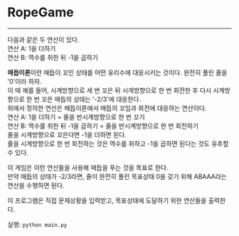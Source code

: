 # RopeGame
---
다음과 같은 두 연산이 있다.  
연산 A: 1을 더하기  
연산 B: 역수를 취한 뒤 -1을 곱하기  

**매듭이론**이란 매듭이 꼬인 상태를 어떤 유리수에 대응시키는 것이다. 완전히 풀린 줄을 '0'이라 하자.  
이 때 예를 들어, 시계방향으로 세 번 꼬은 뒤 시게방향으로 한 번 회잔한 후 다시 시계방향으로 한 번 꼬은 매듭의 상태는 '-2/3'에 대응한다.  
위에서 정의한 연산은 매듭이론에서 매듭의 꼬임과 회전에 대응하는 연산이다.  
연산 A: 1을 더하기 = 줄을 반시계방향으로 한 번 꼬기  
연산 B: 역수를 취한 뒤 -1을 곱하기 = 줄을 반시계방향으로 한 번 회전하기  
줄을 시계방향으로 꼬은다면 -1을 더하면 된다.  
줄을 시계방향으로 한 번 회전하는 것은 역수를 취하고 -1을 곱하면 된다는 것도 유추할 수 있다.  

이 게임은 이런 연산들을 사용해 매듭을 푸는 것을 목표로 한다.  
만약 매듭의 상태가 -2/3라면, 줄이 완전히 풀린 목표상태 0을 갖기 위해 ABAAA라는 연산을 수행하면 된다.  
  
이 프로그램은 직접 문제상황을 입력받고, 목표상태에 도달하기 위한 연산들을 출력한다.

실행: `python main.py`